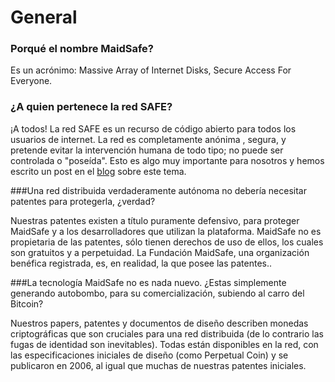 # General

### Porqué el nombre MaidSafe?

Es un acrónimo: Massive Array of Internet Disks, Secure Access For Everyone.


### ¿A quien pertenece la red SAFE?

¡A todos! La red SAFE es un recurso de código abierto para todos los usuarios de internet. La red es completamente anónima , segura, y pretende evitar la intervención humana de todo tipo; no puede ser controlada o "poseída". Esto es algo muy importante para nosotros y hemos escrito un post en el [blog](http://blog.maidsafe.net/2014/02/07/owning-the-network/) sobre este tema.

###Una red distribuida verdaderamente autónoma no debería necesitar patentes para protegerla, ¿verdad?

Nuestras patentes existen a título puramente defensivo, para proteger MaidSafe y a los desarrolladores que utilizan la plataforma. MaidSafe no es propietaria de las patentes, sólo tienen derechos de uso de ellos, los cuales son gratuitos y a perpetuidad. La Fundación MaidSafe, una organización benéfica registrada, es, en realidad, la que posee las patentes..

###La tecnología MaidSafe no es nada nuevo. ¿Estas simplemente generando autobombo, para su comercialización, subiendo al carro del Bitcoin?

Nuestros papers, patentes y documentos de diseño describen monedas criptográficas que son cruciales para una red distribuida (de lo contrario las fugas de identidad son inevitables). Todas están disponibles en la red, con las especificaciones iniciales de diseño (como Perpetual Coin) y se publicaron en 2006, al igual que muchas de nuestras patentes iniciales.
